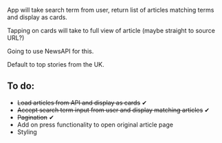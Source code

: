 App will take search term from user, return list of articles matching terms and display as cards.

Tapping on cards will take to full view of article (maybe straight to source URL?)

Going to use NewsAPI for this.

Default to top stories from the UK.

## To do:

- ~~Load articles from API and display as cards~~ ✔
- ~~Accept search term input from user and display matching articles~~ ✔
- ~~Pagination~~ ✔
- Add on press functionality to open original article page
- Styling
